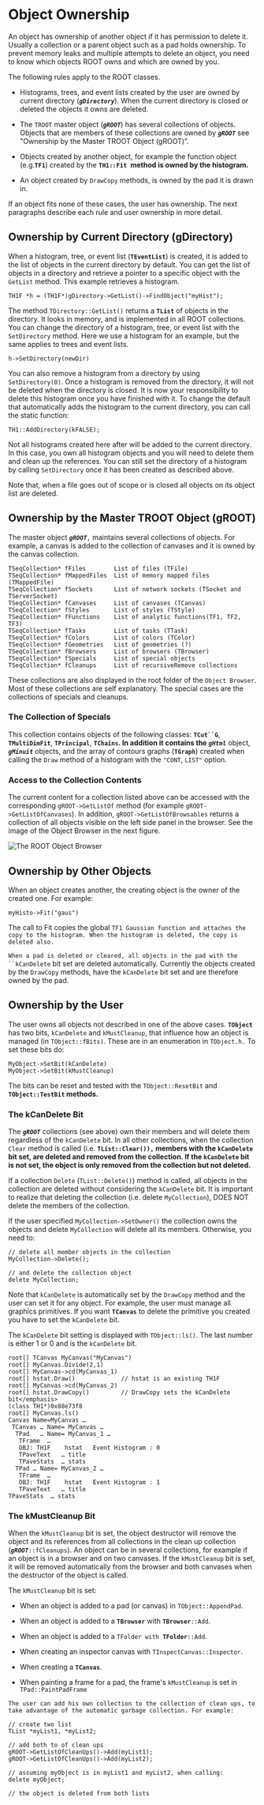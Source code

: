 # Object Ownership


An object has ownership of another object if it has permission to delete
it. Usually a collection or a parent object such as a pad holds
ownership. To prevent memory leaks and multiple attempts to delete an
object, you need to know which objects ROOT owns and which are owned by
you.

The following rules apply to the ROOT classes.

-   Histograms, trees, and event lists created by the user are owned by
    current directory (***`gDirectory`***). When the current directory
    is closed or deleted the objects it owns are deleted.

-   The `TROOT` master object (***`gROOT`***) has several collections of
    objects. Objects that are members of these collections are owned by
    ***`gROOT`*** see "Ownership by the Master TROOT Object (gROOT)”.

-   Objects created by another object, for example the function object
    (e.g.**`TF1`**) created by the **`TH1::Fit `method is owned by the
    histogram.**

-   An object created by `DrawCopy` methods, is owned by the pad it is
    drawn in.

If an object fits none of these cases, the user has ownership. The next
paragraphs describe each rule and user ownership in more detail.

## Ownership by Current Directory (gDirectory)


When a histogram, tree, or event list (**`TEventList`**) is created, it
is added to the list of objects in the current directory by default. You
can get the list of objects in a directory and retrieve a pointer to a
specific object with the `GetList` method. This example retrieves a
histogram.

``` {.cpp}
TH1F *h = (TH1F*)gDirectory->GetList()->FindObject("myHist");
```

The method `TDirectory::GetList()` returns a **`TList`** of objects in
the directory. It looks in memory, and is implemented in all ROOT
collections. You can change the directory of a histogram, tree, or event
list with the `SetDirectory` method. Here we use a histogram for an
example, but the same applies to trees and event lists.

``` {.cpp}
h->SetDirectory(newDir)
```

You can also remove a histogram from a directory by using
`SetDirectory(0)`. Once a histogram is removed from the directory, it
will not be deleted when the directory is closed. It is now your
responsibility to delete this histogram once you have finished with it.
To change the default that automatically adds the histogram to the
current directory, you can call the static function:

``` {.cpp}
TH1::AddDirectory(kFALSE);
```

Not all histograms created here after will be added to the current
directory. In this case, you own all histogram objects and you will need
to delete them and clean up the references. You can still set the
directory of a histogram by calling `SetDirectory` once it has been
created as described above.

Note that, when a file goes out of scope or is closed all objects on its
object list are deleted.

## Ownership by the Master TROOT Object (gROOT)


The master object ***`gROOT`***`,` maintains several collections of
objects. For example, a canvas is added to the collection of canvases
and it is owned by the canvas collection.

``` {.cpp}
TSeqCollection* fFiles        List of files (TFile)
TSeqCollection* fMappedFiles  List of memory mapped files (TMappedFile)
TSeqCollection* fSockets      List of network sockets (TSocket and TServerSocket)
TSeqCollection* fCanvases     List of canvases (TCanvas)
TSeqCollection* fStyles       List of styles (TStyle)
TSeqCollection* fFunctions    List of analytic functions(TF1, TF2, TF3)
TSeqCollection* fTasks        List of tasks (TTask)
TSeqCollection* fColors       List of colors (TColor)
TSeqCollection* fGeometries   List of geometries (?)
TSeqCollection* fBrowsers     List of browsers (TBrowser)
TSeqCollection* fSpecials     List of special objects
TSeqCollection* fCleanups     List of recursiveRemove collections
```

These collections are also displayed in the root folder of the
`Object Browser`. Most of these collections are self explanatory. The
special cases are the collections of specials and cleanups.

### The Collection of Specials


This collection contains objects of the following classes:
**`TCut``G`**, **`TMultiDimFit`**, **`TPrincipal`**, **`TChains`. In
addition it contains the *`gHtml`*** object, ***`gMinuit`*** objects,
and the array of contours graphs (**`TGraph`**) created when calling the
`Draw` method of a histogram with the `"CONT`, `LIST"` option.

### Access to the Collection Contents


The current content for a collection listed above can be accessed with
the corresponding `gROOT->GetListOf` method (for example
`gROOT->GetListOfCanvases`). In addition, `gROOT->GetListOfBrowsables`
returns a collection of all objects visible on the left side panel in
the browser. See the image of the Object Browser in the next figure.

![The ROOT Object Browser](pictures/03000094.png)

## Ownership by Other Objects


When an object creates another, the creating object is the owner of the
created one. For example:

``` {.cpp}
myHisto->Fit("gaus")
```

The call to Fit copies the global
`TF1 Gaussian function and attaches the copy to the histogram. When the histogram is deleted, the copy is deleted also. `

`When a pad is deleted or cleared, all objects in the pad with the ``kCanDelete`
bit set are deleted automatically. Currently the objects created by the
`DrawCopy` methods, have the `kCanDelete` bit set and are therefore
owned by the pad.

## Ownership by the User


The user owns all objects not described in one of the above cases.
**`TObject`** has two bits, `kCanDelete` and `kMustCleanup`, that
influence how an object is managed (in `TObject::fBits)`. These are in
an enumeration in `TObject.h.` To set these bits do:

``` {.cpp}
MyObject->SetBit(kCanDelete)
MyObject->SetBit(kMustCleanup)
```

The bits can be reset and tested with the `TObject::ResetBit` and
**`TObject::TestBit` methods.**

### The kCanDelete Bit


The ***`gROOT`*** collections (see above) own their members and will
delete them regardless of the `kCanDelete` bit. In all other
collections, when the collection `Clear` method is called (i.e.
**`TList::Clear()),` members with the `kCanDelete` bit set, are deleted
and removed from the collection. If the `kCanDelete` bit is not set, the
object is only removed from the collection but not deleted.**

If a collection `Delete` (`TList::Delete()`) method is called, all
objects in the collection are deleted without considering the
`kCanDelete` bit. It is important to realize that deleting the
collection (i.e. delete `MyCollection`), DOES NOT delete the members of
the collection.

If the user specified `MyCollection->SetOwner()` the collection owns the
objects and delete `MyCollection` will delete all its members.
Otherwise, you need to:

``` {.cpp}
// delete all member objects in the collection
MyCollection->Delete();

// and delete the collection object 
delete MyCollection;
```

Note that `kCanDelete` is automatically set by the `DrawCopy` method and
the user can set it for any object. For example, the user must manage
all graphics primitives. If you want **`TCanvas`** to delete the
primitive you created you have to set the `kCanDelete` bit.

The `kCanDelete` bit setting is displayed with `TObject::ls()`. The last
number is either 1 or 0 and is the `kCanDelete` bit.

``` {.cpp}
root[] TCanvas MyCanvas("MyCanvas")
root[] MyCanvas.Divide(2,1)
root[] MyCanvas->cd(MyCanvas_1)
root[] hstat.Draw()             // hstat is an existing TH1F
root[] MyCanvas->cd(MyCanvas_2)
root[] hstat.DrawCopy()         // DrawCopy sets the kCanDelete bit</emphasis>
(class TH1*)0x88e73f8
root[] MyCanvas.ls()
Canvas Name=MyCanvas …
 TCanvas … Name= MyCanvas …
  TPad   … Name= MyCanvas_1 …
   TFrame  …
   OBJ: TH1F    hstat   Event Histogram : 0
   TPaveText   … title
   TPaveStats  … stats
  TPad … Name= MyCanvas_2 …
   TFrame  …
   OBJ: TH1F    hstat   Event Histogram : 1
   TPaveText   … title
TPaveStats  … stats
```

### The kMustCleanup Bit


When the `kMustCleanup` bit is set, the object destructor will remove
the object and its references from all collections in the clean up
collection (***`gROOT`***`::fCleanups`). An object can be in several
collections, for example if an object is in a browser and on two
canvases. If the `kMustCleanup` bit is set, it will be removed
automatically from the browser and both canvases when the destructor of
the object is called.

The `kMustCleanup` bit is set:

-   When an object is added to a pad (or canvas) in
    `TObject::AppendPad`.

-   When an object is added to a **`TBrowser`** with
    **`TBrowser`**`::Add`.

-   When an object is added to a `TFolder with `**`TFolder`**`::Add`.

-   When creating an inspector canvas with `TInspectCanvas::Inspector`.

-   When creating a **`TCanvas`**.

-   When painting a frame for a pad, the frame's `kMustCleanup` is set
    in `TPad::PaintPadFrame`

`The user can add his own collection to the collection of clean ups, to take advantage of the automatic garbage collection. For example:`

``` {.cpp}
// create two list
TList *myList1, *myList2; 

// add both to of clean ups
gROOT->GetListOfCleanUps()->Add(myList1);
gROOT->GetListOfCleanUps()->Add(myList2);

// assuming myObject is in myList1 and myList2, when calling:
delete myObject;

// the object is deleted from both lists
```

